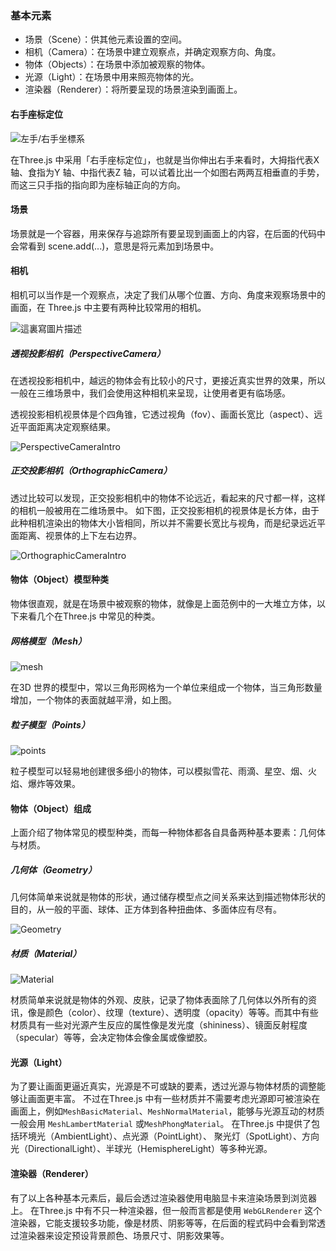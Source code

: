 ### 基本元素

- 场景（Scene）：供其他元素设置的空间。
- 相机（Camera）：在场景中建立观察点，并确定观察方向、角度。
- 物体（Objects）：在场景中添加被观察的物体。
- 光源（Light）：在场景中用来照亮物体的光。
- 渲染器（Renderer）：将所要呈现的场景渲染到画面上。

#### 右手座标定位

![左手/右手坐標系](http://img.9lake.com/uPic/1476704135-7279.jpg)

在Three.js 中采用「右手座标定位」，也就是当你伸出右手来看时，大拇指代表X 轴、食指为Y 轴、中指代表Z 轴，可以试着比出一个如图右两两互相垂直的手势，而这三只手指的指向即为座标轴正向的方向。

#### 场景

场景就是一个容器，用来保存与追踪所有要呈现到画面上的内容，在后面的代码中会常看到 scene.add(...)，意思是将元素加到场景中。

#### 相机

相机可以当作是一个观察点，决定了我们从哪个位置、方向、角度来观察场景中的画面，在 Three.js 中主要有两种比较常用的相机。

![這裏寫圖片描述](http://img.9lake.com/uPic/1476704136-6168.jpg)

##### 透视投影相机（PerspectiveCamera）

在透视投影相机中，越远的物体会有比较小的尺寸，更接近真实世界的效果，所以一般在三维场景中，我们会使用这种相机来呈现，让使用者更有临场感。

透视投影相机视景体是个四角锥，它透过视角（fov）、画面长宽比（aspect）、远近平面距离决定观察结果。

![PerspectiveCameraIntro](http://img.9lake.com/uPic/20107572tDgY4WpG3z.jpg)



##### 正交投影相机（OrthographicCamera）

透过比较可以发现，正交投影相机中的物体不论远近，看起来的尺寸都一样，这样的相机一般被用在二维场景中。
如下图，正交投影相机的视景体是长方体，由于此种相机渲染出的物体大小皆相同，所以并不需要长宽比与视角，而是纪录远近平面距离、视景体的上下左右边界。

![OrthographicCameraIntro](http://img.9lake.com/uPic/20107572FzebUauVIc.jpg)



#### 物体（Object）模型种类

物体很直观，就是在场景中被观察的物体，就像是上面范例中的一大堆立方体，以下来看几个在Three.js 中常见的种类。

##### 网格模型（Mesh）

![mesh](http://img.9lake.com/uPic/20107572TbrTvCtxq4.png)

在3D 世界的模型中，常以三角形网格为一个单位来组成一个物体，当三角形数量增加，一个物体的表面就越平滑，如上图。

##### 粒子模型（Points）

![points](http://img.9lake.com/uPic/201075725EchwpExRk.png)

粒子模型可以轻易地创建很多细小的物体，可以模拟雪花、雨滴、星空、烟、火焰、爆炸等效果。

#### 物体（Object）组成

上面介绍了物体常见的模型种类，而每一种物体都各自具备两种基本要素：几何体与材质。

##### 几何体（Geometry）

几何体简单来说就是物体的形状，通过储存模型点之间关系来达到描述物体形状的目的，从一般的平面、球体、正方体到各种扭曲体、多面体应有尽有。

![Geometry](http://img.9lake.com/uPic/20107572TSjeNFaprl.png)

##### 材质（Material）

![Material](http://img.9lake.com/uPic/20107572zeHwD9wMfF.png)

材质简单来说就是物体的外观、皮肤，记录了物体表面除了几何体以外所有的资讯，像是颜色（color）、纹理（texture）、透明度（opacity）等等。而其中有些材质具有一些对光源产生反应的属性像是发光度（shininess）、镜面反射程度（specular）等等，会决定物体会像金属或像塑胶。

#### 光源（Light）

为了要让画面更逼近真实，光源是不可或缺的要素，透过光源与物体材质的调整能够让画面更丰富。
不过在Three.js 中有一些材质并不需要考虑光源即可被渲染在画面上，例如`MeshBasicMaterial`、`MeshNormalMaterial`，能够与光源互动的材质一般会用 `MeshLambertMaterial` 或`MeshPhongMaterial`。
在Three.js 中提供了包括环境光（AmbientLight）、点光源（PointLight）、 聚光灯（SpotLight）、方向光（DirectionalLight）、半球光（HemisphereLight）等多种光源。

#### 渲染器（Renderer）

有了以上各种基本元素后，最后会透过渲染器使用电脑显卡来渲染场景到浏览器上。
在Three.js 中有不只一种渲染器，但一般而言都是使用 `WebGLRenderer` 这个渲染器，它能支援较多功能，像是材质、阴影等等，在后面的程式码中会看到常透过渲染器来设定预设背景颜色、场景尺寸、阴影效果等。



